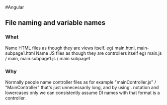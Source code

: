 #Angular
## File naming and variable names
### What
Name HTML files as though they are views itself.
eg) main.html, main-subpage1.html
Name JS files as though they are controllers itself
eg) main.js / main,  main.subpage1.js / main.subpage1
### Why
Normally people name controller files as for example "mainController.js" / "MainController" that's just unnecessarily long, and by using . notation and lowercases only we can consistently assume DI names with that format is a controller.



